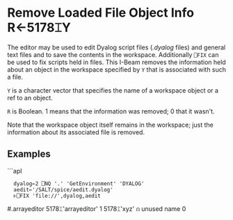 
<!-- Hidden search keywords -->
<div style="display: none;">
  5178⌶
</div>






<h1 class="heading"><span class="name">Remove Loaded File Object Info</span> <span class="command">R←5178⌶Y</span></h1>



The editor may be used to edit Dyalog script files (*.dyalog* files) and general text files and to save the contents in the workspace. Additionally `⎕FIX` can be used to fix scripts held in files. This I-Beam removes the information held about an object in the workspace specified by `Y` that is associated with such a file.


`Y` is a character vector that specifies the name of a workspace object or a ref to an object.


`R` is Boolean. 1 means that the information was removed; 0 that it wasn't.


Note that the workspace object itself remains in the workspace; just the information about its associated file is removed.

<h2 class="example">Examples</h2>
```apl

      dyalog←2 ⎕NQ '.' 'GetEnvironment' 'DYALOG' 
      aedit←'/SALT/spice/aedit.dyalog'
      ⊢⎕FIX 'file://',dyalog,aedit
#.arrayeditor
      5178⌶'arrayeditor'
1
      5178⌶'xyz' ⍝ unused name
0

```



